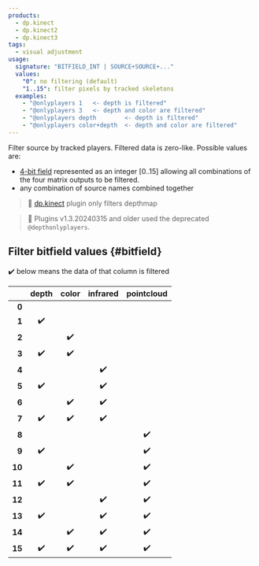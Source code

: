 ```yaml
---
products:
  - dp.kinect
  - dp.kinect2
  - dp.kinect3
tags:
  - visual adjustment
usage:
  signature: "BITFIELD_INT | SOURCE+SOURCE+..."
  values:
    "0": no filtering (default)
    "1..15": filter pixels by tracked skeletons
  examples:
    - "@onlyplayers 1   <- depth is filtered"
    - "@onlyplayers 3   <- depth and color are filtered"
    - "@onlyplayers depth        <- depth is filtered"
    - "@onlyplayers color+depth  <- depth and color are filtered"
---
```


Filter source by tracked players. Filtered data is zero-like.
Possible values are:

* [4-bit field](#bitfield) represented as an integer [0..15] allowing
all combinations of the four matrix outputs to be filtered.
* any combination of source names combined together

> :memo: [dp.kinect](../dp.kinect.md) plugin only filters depthmap

> :memo: Plugins v1.3.20240315 and older used the deprecated `@depthonlyplayers`.

## Filter bitfield values {#bitfield}

:heavy_check_mark: below means the data of that column is filtered

|    | depth | color | infrared | pointcloud |
| -: | :---: | :---: | :------: | :--------: |
|  **0** |   |   |   |   |
|  **1** | :heavy_check_mark: |   |   |   |
|  **2** |   | :heavy_check_mark: |   |   |
|  **3** | :heavy_check_mark: | :heavy_check_mark: |   |   |
|  **4** |   |   | :heavy_check_mark: |   |
|  **5** | :heavy_check_mark: |   | :heavy_check_mark: |   |
|  **6** |   | :heavy_check_mark: | :heavy_check_mark: |   |
|  **7** | :heavy_check_mark: | :heavy_check_mark: | :heavy_check_mark: |   |
|  **8** |   |   |   | :heavy_check_mark: |
|  **9** | :heavy_check_mark: |   |   | :heavy_check_mark: |
| **10** |   | :heavy_check_mark: |   | :heavy_check_mark: |
| **11** | :heavy_check_mark: | :heavy_check_mark: |   | :heavy_check_mark: |
| **12** |   |   | :heavy_check_mark: | :heavy_check_mark: |
| **13** | :heavy_check_mark: |   | :heavy_check_mark: | :heavy_check_mark: |
| **14** |   | :heavy_check_mark: | :heavy_check_mark: | :heavy_check_mark: |
| **15** | :heavy_check_mark: | :heavy_check_mark: | :heavy_check_mark: | :heavy_check_mark: |
